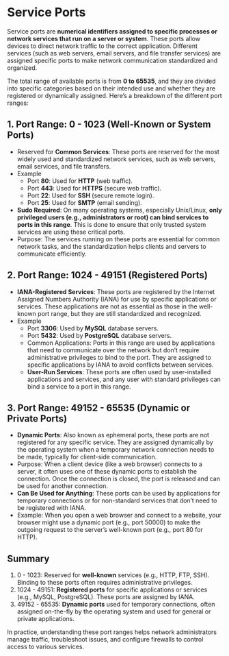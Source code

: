 <br>

# Service Ports
Service ports are **numerical identifiers assigned to specific processes or network services that run on a server or system**. These ports allow devices to direct network traffic to the correct application. Different services (such as web servers, email servers, and file transfer services) are assigned specific ports to make network communication standardized and organized.

The total range of available ports is from **0 to 65535**, and they are divided into specific categories based on their intended use and whether they are registered or dynamically assigned. Here’s a breakdown of the different port ranges:

## 1. Port Range: 0 - 1023 (Well-Known or System Ports)
  - Reserved for **Common Services**: These ports are reserved for the most widely used and standardized network services, such as web servers, email services, and file transfers.
  - Example
    - Port **80**: Used for **HTTP** (web traffic).
    - Port **443**: Used for **HTTPS** (secure web traffic).
    - Port **22**: Used for **SSH** (secure remote login).
    - Port **25**: Used for **SMTP** (email sending).
  - **Sudo Required**: On many operating systems, especially Unix/Linux, **only privileged users (e.g., administrators or root) can bind services to ports in this range**. This is done to ensure that only trusted system services are using these critical ports.
  - Purpose: The services running on these ports are essential for common network tasks, and the standardization helps clients and servers to communicate efficiently.

## 2. Port Range: 1024 - 49151 (Registered Ports)
  - **IANA-Registered Services**: These ports are registered by the Internet Assigned Numbers Authority (IANA) for use by specific applications or services. These applications are not as essential as those in the well-known port range, but they are still standardized and recognized.
  - Example
    - Port **3306**: Used by **MySQL** database servers.
    - Port **5432**: Used by **PostgreSQL** database servers.
    - Common Applications: Ports in this range are used by applications that need to communicate over the network but don’t require administrative privileges to bind to the port. They are assigned to specific applications by IANA to avoid conflicts between services.
    - **User-Run Services**: These ports are often used by user-installed applications and services, and any user with standard privileges can bind a service to a port in this range.

## 3. Port Range: 49152 - 65535 (Dynamic or Private Ports)
  - **Dynamic Ports**: Also known as ephemeral ports, these ports are not registered for any specific service. They are assigned dynamically by the operating system when a temporary network connection needs to be made, typically for client-side communication.
  - Purpose: When a client device (like a web browser) connects to a server, it often uses one of these dynamic ports to establish the connection. Once the connection is closed, the port is released and can be used for another connection.
  - **Can Be Used for Anything**: These ports can be used by applications for temporary connections or for non-standard services that don’t need to be registered with IANA.
  - Example: When you open a web browser and connect to a website, your browser might use a dynamic port (e.g., port 50000) to make the outgoing request to the server’s well-known port (e.g., port 80 for HTTP).

## Summary
1. 0 - 1023: Reserved for **well-known** services (e.g., HTTP, FTP, SSH). Binding to these ports often requires administrative privileges.
2. 1024 - 49151: **Registered ports** for specific applications or services (e.g., MySQL, PostgreSQL). These ports are assigned by IANA.
3. 49152 - 65535: **Dynamic ports** used for temporary connections, often assigned on-the-fly by the operating system and used for general or private applications.

In practice, understanding these port ranges helps network administrators manage traffic, troubleshoot issues, and configure firewalls to control access to various services.  
<br>